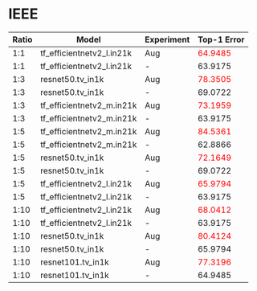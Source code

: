# IEEE


| Ratio | Model                        | Experiment | Top-1 Error |
|-------|------------------------------|------------|-------------|
| 1:1   | tf_efficientnetv2_l.in21k    | Aug        | <span style="color:red">64.9485</span>     |
| 1:1   | tf_efficientnetv2_l.in21k    | -          | 63.9175     |
| 1:3   | resnet50.tv_in1k             | Aug        | <span style="color:red">78.3505</span>     |
| 1:3   | resnet50.tv_in1k             | -          | 69.0722     |
| 1:3   | tf_efficientnetv2_m.in21k    | Aug        | <span style="color:red">73.1959</span>     |
| 1:3   | tf_efficientnetv2_m.in21k    | -          | 63.9175     |
| 1:5   | tf_efficientnetv2_m.in21k    | Aug        | <span style="color:red">84.5361</span>     |
| 1:5   | tf_efficientnetv2_m.in21k    | -          | 62.8866     |
| 1:5   | resnet50.tv_in1k             | Aug        | <span style="color:red">72.1649</span>     |
| 1:5   | resnet50.tv_in1k             | -          | 69.0722     |
| 1:5   | tf_efficientnetv2_l.in21k    | Aug        | <span style="color:red">65.9794</span>     |
| 1:5   | tf_efficientnetv2_l.in21k    | -          | 63.9175     |
| 1:10  | tf_efficientnetv2_l.in21k    | Aug        | <span style="color:red">68.0412</span>     |
| 1:10  | tf_efficientnetv2_l.in21k    | -          | 63.9175     |
| 1:10  | resnet50.tv_in1k             | Aug        | <span style="color:red">80.4124</span>     |
| 1:10  | resnet50.tv_in1k             | -          | 65.9794     |
| 1:10  | resnet101.tv_in1k            | Aug        | <span style="color:red">77.3196</span>     |
| 1:10  | resnet101.tv_in1k            | -          | 64.9485     |
